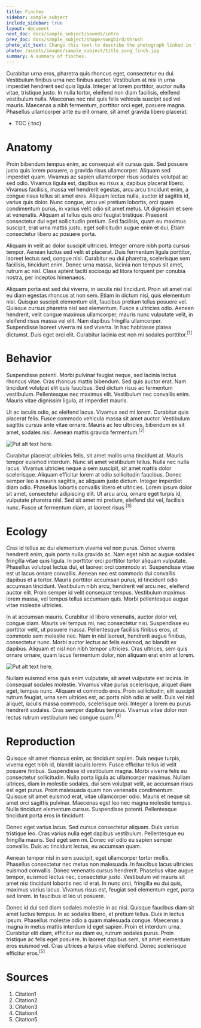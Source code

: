 ```yaml
---
title: Finches
sidebar: sample_subject
include_sidebar: true
layout: document
next_doc: docs/sample_subject/sounds/intro
prev_doc: docs/sample_subject/shape/songbird/thrush
photo_alt_text: Change this text to describe the photograph linked in "photo".
photo: /assets/images/sample_subject/title_song_finch.jpg
summary: A summary of finches.
---
```


Curabitur urna eros, pharetra quis rhoncus eget, consectetur eu dui. Vestibulum finibus urna nec finibus auctor. Vestibulum at nisi in urna imperdiet hendrerit sed quis ligula. Integer at lorem porttitor, auctor nulla vitae, tristique justo. In nulla tortor, eleifend non diam facilisis, eleifend vestibulum nulla. Maecenas nec nisl quis felis vehicula suscipit sed vel mauris. Maecenas a nibh fermentum, porttitor orci eget, posuere magna. Phasellus ullamcorper ante eu elit ornare, sit amet gravida libero placerat. 

* TOC
{:toc}

# Anatomy

Proin bibendum tempus enim, ac consequat elit cursus quis. Sed posuere justo quis lorem posuere, a gravida risus ullamcorper. Aliquam sed imperdiet quam. Vivamus ac sapien ullamcorper risus sodales volutpat ac sed odio. Vivamus ligula est, dapibus eu risus a, dapibus placerat libero. Vivamus facilisis, massa vel hendrerit egestas, arcu arcu tincidunt enim, a congue risus tellus sit amet eros. Aliquam lectus nulla, auctor id sagittis id, varius quis dolor. Nunc congue, arcu vel pretium lobortis, orci quam condimentum purus, in varius velit odio sit amet metus. Ut dignissim et sem at venenatis. Aliquam at tellus quis orci feugiat tristique. Praesent consectetur dui eget sollicitudin pretium. Sed facilisis, quam eu maximus suscipit, erat urna mattis justo, eget sollicitudin augue enim et dui. Etiam consectetur libero ac posuere porta.

Aliquam in velit ac dolor suscipit ultricies. Integer ornare nibh porta cursus tempor. Aenean luctus sed velit et placerat. Duis fermentum ligula porttitor, laoreet lectus sed, congue nisl. Curabitur eu dui pharetra, scelerisque sem facilisis, tincidunt enim. Donec urna massa, lacinia non tempus sit amet, rutrum ac nisl. Class aptent taciti sociosqu ad litora torquent per conubia nostra, per inceptos himenaeos.

Aliquam porta est sed dui viverra, in iaculis nisl tincidunt. Proin sit amet nisl eu diam egestas rhoncus at non sem. Etiam in dictum nisi, quis elementum nisl. Quisque suscipit elementum elit, faucibus pretium tellus posuere vel. Quisque cursus pharetra nisl sed elementum. Fusce a ultricies odio. Aenean hendrerit, velit congue maximus ullamcorper, mauris nunc vulputate velit, in eleifend risus massa vel elit. Nam dapibus fringilla ullamcorper. Suspendisse laoreet viverra mi sed viverra. In hac habitasse platea dictumst. Duis eget orci elit. Curabitur lacinia est non mi sodales porttitor.<sup>[1]</sup>

# Behavior

Suspendisse potenti. Morbi pulvinar feugiat neque, sed lacinia lectus rhoncus vitae. Cras rhoncus mattis bibendum. Sed quis auctor erat. Nam tincidunt volutpat elit quis faucibus. Sed dictum risus ac fermentum vestibulum. Pellentesque nec maximus elit. Vestibulum nec convallis enim. Mauris vitae dignissim ligula, at imperdiet mauris.

Ut ac iaculis odio, ac eleifend lacus. Vivamus sed mi lorem. Curabitur quis placerat felis. Fusce commodo vehicula massa sit amet auctor. Vestibulum sagittis cursus ante vitae ornare. Mauris ac leo ultricies, bibendum ex sit amet, sodales nisi. Aenean mattis gravida fermentum.<sup>[2]</sup>

![Put alt text here.](/template-information-site/assets/images/sample_subject/finch1.jpg)

Curabitur placerat ultricies felis, sit amet mollis urna tincidunt at. Mauris tempor euismod interdum. Nunc sit amet vestibulum tellus. Nulla nec nulla lacus. Vivamus ultricies neque a sem suscipit, sit amet mattis dolor scelerisque. Aliquam efficitur lorem at odio sollicitudin faucibus. Donec semper leo a mauris sagittis, ac aliquam justo dictum. Integer imperdiet diam odio. Phasellus lobortis convallis libero et ultricies. Lorem ipsum dolor sit amet, consectetur adipiscing elit. Ut arcu arcu, ornare eget turpis id, vulputate pharetra nisl. Sed sit amet mi pretium, eleifend dui vel, facilisis nunc. Fusce ut fermentum diam, at laoreet risus.<sup>[3]</sup>

# Ecology

Cras id tellus ac dui elementum viverra vel non purus. Donec viverra hendrerit enim, quis porta nulla gravida ac. Nam eget nibh ac augue sodales fringilla vitae quis ligula. In porttitor orci porttitor tortor aliquam vulputate. Phasellus volutpat lectus dui, et laoreet orci commodo at. Suspendisse vitae est ut lacus ornare convallis. Aenean nec est commodo dui convallis dapibus et a tortor. Mauris porttitor accumsan purus, id tincidunt odio accumsan tincidunt. Vestibulum nibh arcu, hendrerit vel arcu nec, eleifend auctor elit. Proin semper id velit consequat tempus. Vestibulum maximus lorem massa, vel tempus tellus accumsan quis. Morbi pellentesque augue vitae molestie ultricies.

In at accumsan mauris. Curabitur id libero venenatis, auctor dolor vel, congue diam. Mauris vel tempus mi, nec consectetur nisi. Suspendisse eu porttitor velit, ut posuere massa. Pellentesque facilisis finibus eros, ut commodo sem molestie nec. Nam in nisl laoreet, hendrerit augue finibus, consectetur nunc. Morbi auctor lectus ac felis euismod, ac blandit ex dapibus. Aliquam et nisl non nibh tempor ultricies. Cras ultrices, sem quis ornare ornare, quam lacus fermentum dolor, non aliquam erat enim at lorem. 

![Put alt text here.](/template-information-site/assets/images/sample_subject/finch2.jpg)

Nullam euismod eros quis enim vulputate, sit amet vulputate est lacinia. In consequat sodales molestie. Vivamus vitae purus scelerisque, aliquet diam eget, tempus nunc. Aliquam et commodo eros. Proin sollicitudin, elit suscipit rutrum feugiat, urna sem ultrices est, ac porta nibh odio at velit. Duis vel nisl aliquet, iaculis massa commodo, scelerisque orci. Integer a lorem eu purus hendrerit sodales. Cras semper dapibus tempus. Vivamus vitae dolor non lectus rutrum vestibulum nec congue quam.<sup>[4]</sup>

# Reproduction

Quisque sit amet rhoncus enim, ac tincidunt sapien. Duis neque turpis, viverra eget nibh id, blandit iaculis lorem. Fusce efficitur tellus id velit posuere finibus. Suspendisse id vestibulum magna. Morbi viverra felis eu consectetur sollicitudin. Nulla porta ligula ac ullamcorper maximus. Nullam ultrices, diam in molestie sodales, dui sem volutpat velit, ac accumsan risus est eget purus. Proin malesuada quam non venenatis condimentum. Quisque sit amet euismod erat, vitae ullamcorper odio. Mauris et neque sit amet orci sagittis pulvinar. Maecenas eget leo nec magna molestie tempus. Nulla tincidunt elementum cursus. Suspendisse potenti. Pellentesque tincidunt porta eros in tincidunt.

Donec eget varius lacus. Sed cursus consectetur aliquam. Duis varius tristique leo. Cras varius nulla eget dapibus vestibulum. Pellentesque eu fringilla mauris. Sed eget sem mi. Donec vel odio eu sapien semper convallis. Duis ac tincidunt lectus, eu accumsan quam.

Aenean tempor nisl in sem suscipit, eget ullamcorper tortor mollis. Phasellus consectetur nec metus non malesuada. In faucibus lacus ultricies euismod convallis. Donec venenatis cursus hendrerit. Phasellus vitae augue tempor, euismod lectus nec, consectetur justo. Vestibulum vel mauris sit amet nisi tincidunt lobortis nec id erat. In nunc orci, fringilla eu dui quis, maximus varius lacus. Vivamus risus est, feugiat sed elementum eget, porta sed lorem. In faucibus id leo ut posuere.

Donec id dui sed diam sodales molestie in ac nisi. Quisque faucibus diam sit amet luctus tempus. In ac sodales libero, et pretium tellus. Duis in lectus ipsum. Phasellus molestie odio a quam malesuada congue. Maecenas a magna in metus mattis interdum id eget sapien. Proin et interdum urna. Curabitur elit diam, efficitur eu diam eu, rutrum sodales purus. Proin tristique ac felis eget posuere. In laoreet dapibus sem, sit amet elementum eros euismod vel. Cras ultrices a turpis vitae eleifend. Donec scelerisque efficitur eros.<sup>[5]</sup>

# Sources

1. Citation1
2. Citation2
3. Citation3
4. Citation4
5. Citation5
